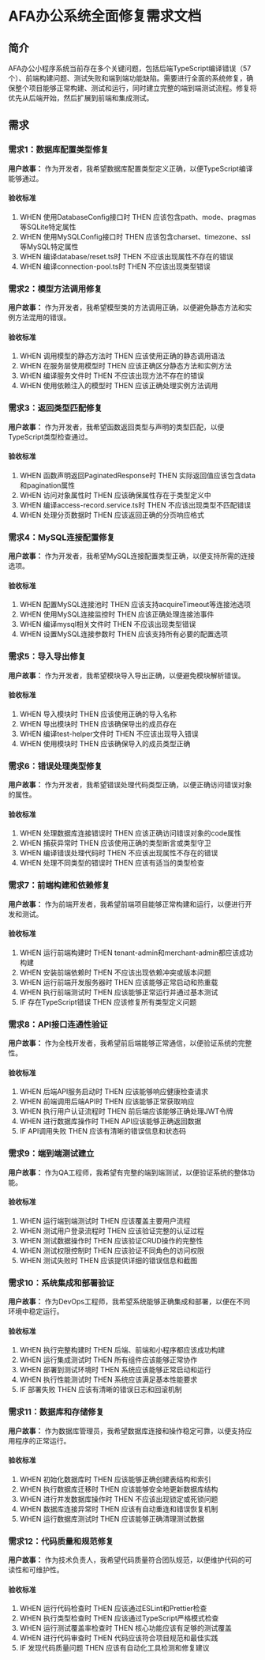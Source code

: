 # AFA办公系统全面修复需求文档

## 简介

AFA办公小程序系统当前存在多个关键问题，包括后端TypeScript编译错误（57个）、前端构建问题、测试失败和端到端功能缺陷。需要进行全面的系统修复，确保整个项目能够正常构建、测试和运行，同时建立完整的端到端测试流程。修复将优先从后端开始，然后扩展到前端和集成测试。

## 需求

### 需求1：数据库配置类型修复

**用户故事：** 作为开发者，我希望数据库配置类型定义正确，以便TypeScript编译能够通过。

#### 验收标准

1. WHEN 使用DatabaseConfig接口时 THEN 应该包含path、mode、pragmas等SQLite特定属性
2. WHEN 使用MySQLConfig接口时 THEN 应该包含charset、timezone、ssl等MySQL特定属性
3. WHEN 编译database/reset.ts时 THEN 不应该出现属性不存在的错误
4. WHEN 编译connection-pool.ts时 THEN 不应该出现类型错误

### 需求2：模型方法调用修复

**用户故事：** 作为开发者，我希望模型类的方法调用正确，以便避免静态方法和实例方法混用的错误。

#### 验收标准

1. WHEN 调用模型的静态方法时 THEN 应该使用正确的静态调用语法
2. WHEN 在服务层使用模型时 THEN 应该正确区分静态方法和实例方法
3. WHEN 编译服务文件时 THEN 不应该出现方法不存在的错误
4. WHEN 使用依赖注入的模型时 THEN 应该正确处理实例方法调用

### 需求3：返回类型匹配修复

**用户故事：** 作为开发者，我希望函数返回类型与声明的类型匹配，以便TypeScript类型检查通过。

#### 验收标准

1. WHEN 函数声明返回PaginatedResponse时 THEN 实际返回值应该包含data和pagination属性
2. WHEN 访问对象属性时 THEN 应该确保属性存在于类型定义中
3. WHEN 编译access-record.service.ts时 THEN 不应该出现类型不匹配错误
4. WHEN 处理分页数据时 THEN 应该返回正确的分页响应格式

### 需求4：MySQL连接配置修复

**用户故事：** 作为开发者，我希望MySQL连接配置类型正确，以便支持所需的连接选项。

#### 验收标准

1. WHEN 配置MySQL连接池时 THEN 应该支持acquireTimeout等连接池选项
2. WHEN 使用MySQL连接监控时 THEN 应该正确处理连接池事件
3. WHEN 编译mysql相关文件时 THEN 不应该出现类型错误
4. WHEN 设置MySQL连接参数时 THEN 应该支持所有必要的配置选项

### 需求5：导入导出修复

**用户故事：** 作为开发者，我希望模块导入导出正确，以便避免模块解析错误。

#### 验收标准

1. WHEN 导入模块时 THEN 应该使用正确的导入名称
2. WHEN 导出模块时 THEN 应该确保导出的成员存在
3. WHEN 编译test-helper文件时 THEN 不应该出现导入错误
4. WHEN 使用模块时 THEN 应该确保导入的成员类型正确

### 需求6：错误处理类型修复

**用户故事：** 作为开发者，我希望错误处理代码类型正确，以便正确访问错误对象的属性。

#### 验收标准

1. WHEN 处理数据库连接错误时 THEN 应该正确访问错误对象的code属性
2. WHEN 捕获异常时 THEN 应该使用正确的类型断言或类型守卫
3. WHEN 编译错误处理代码时 THEN 不应该出现属性不存在的错误
4. WHEN 处理不同类型的错误时 THEN 应该有适当的类型检查

### 需求7：前端构建和依赖修复

**用户故事：** 作为前端开发者，我希望前端项目能够正常构建和运行，以便进行开发和测试。

#### 验收标准

1. WHEN 运行前端构建时 THEN tenant-admin和merchant-admin都应该成功构建
2. WHEN 安装前端依赖时 THEN 不应该出现依赖冲突或版本问题
3. WHEN 运行前端开发服务器时 THEN 应该能够正常启动和热重载
4. WHEN 执行前端测试时 THEN 应该能够正常运行并通过基本测试
5. IF 存在TypeScript错误 THEN 应该修复所有类型定义问题

### 需求8：API接口连通性验证

**用户故事：** 作为全栈开发者，我希望前后端能够正常通信，以便验证系统的完整性。

#### 验收标准

1. WHEN 后端API服务启动时 THEN 应该能够响应健康检查请求
2. WHEN 前端调用后端API时 THEN 应该能够正常获取响应
3. WHEN 执行用户认证流程时 THEN 前后端应该能够正确处理JWT令牌
4. WHEN 进行数据库操作时 THEN API应该能够正确返回数据
5. IF API调用失败 THEN 应该有清晰的错误信息和状态码

### 需求9：端到端测试建立

**用户故事：** 作为QA工程师，我希望有完整的端到端测试，以便验证系统的整体功能。

#### 验收标准

1. WHEN 运行端到端测试时 THEN 应该覆盖主要用户流程
2. WHEN 测试用户登录流程时 THEN 应该验证完整的认证过程
3. WHEN 测试数据操作时 THEN 应该验证CRUD操作的完整性
4. WHEN 测试权限控制时 THEN 应该验证不同角色的访问权限
5. WHEN 测试失败时 THEN 应该提供详细的错误信息和截图

### 需求10：系统集成和部署验证

**用户故事：** 作为DevOps工程师，我希望系统能够正确集成和部署，以便在不同环境中稳定运行。

#### 验收标准

1. WHEN 执行完整构建时 THEN 后端、前端和小程序都应该成功构建
2. WHEN 运行集成测试时 THEN 所有组件应该能够正常协作
3. WHEN 部署到测试环境时 THEN 系统应该能够正常启动和运行
4. WHEN 执行性能测试时 THEN 系统应该满足基本性能要求
5. IF 部署失败 THEN 应该有清晰的错误日志和回滚机制

### 需求11：数据库和存储修复

**用户故事：** 作为数据库管理员，我希望数据库连接和操作稳定可靠，以便支持应用程序的正常运行。

#### 验收标准

1. WHEN 初始化数据库时 THEN 应该能够正确创建表结构和索引
2. WHEN 执行数据库迁移时 THEN 应该能够安全地更新数据库结构
3. WHEN 进行并发数据库操作时 THEN 不应该出现锁定或死锁问题
4. WHEN 数据库连接异常时 THEN 应该有自动重连和错误恢复机制
5. WHEN 运行数据库测试时 THEN 应该能够正确清理测试数据

### 需求12：代码质量和规范修复

**用户故事：** 作为技术负责人，我希望代码质量符合团队规范，以便维护代码的可读性和可维护性。

#### 验收标准

1. WHEN 运行代码检查时 THEN 应该通过ESLint和Prettier检查
2. WHEN 执行类型检查时 THEN 应该通过TypeScript严格模式检查
3. WHEN 运行测试覆盖率检查时 THEN 核心功能应该有足够的测试覆盖
4. WHEN 进行代码审查时 THEN 代码应该符合项目规范和最佳实践
5. IF 发现代码质量问题 THEN 应该有自动化工具检测和修复建议